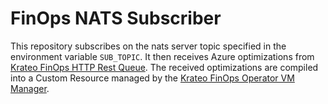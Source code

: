 # FinOps NATS Subscriber
This repository subscribes on the nats server topic specified in the environment variable `SUB_TOPIC`. It then receives Azure optimizations from [Krateo FinOps HTTP Rest Queue](https://github.com/krateoplatformops/finops-http-rest-queue). The received optimizations are compiled into a Custom Resource managed by the [Krateo FinOps Operator VM Manager](https://github.com/krateoplatformops/finops-operator-vm-manager).